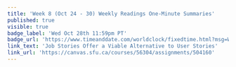 ```yaml
---
title: 'Week 8 (Oct 24 - 30) Weekly Readings One-Minute Summaries'
published: true
visible: true
badge_label: 'Wed Oct 28th 11:59pm PT'
badge_url: 'https://www.timeanddate.com/worldclock/fixedtime.html?msg=Week+2+%28Sep+12+-+18%29+Weekly+Readings+One-Minute+Summaries+Due+Date&iso=20201028T2359&p1=256'
link_text: 'Job Stories Offer a Viable Alternative to User Stories'
link_url: 'https://canvas.sfu.ca/courses/56304/assignments/504160'
---
```

